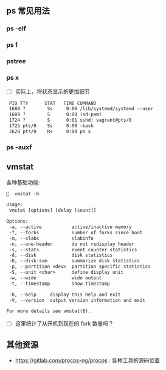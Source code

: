 ## ps 常见用法

### ps -elf

### ps f

### pstree

### ps x

- [ ] 实际上，将状态显示的更加细节
```txt
 PID TTY      STAT   TIME COMMAND
 1688 ?        Ss     0:00 /lib/systemd/systemd --user
 1689 ?        S      0:00 (sd-pam)
 1724 ?        S      0:01 sshd: vagrant@pts/0
 1725 pts/0    Ss     0:00 -bash
 2628 pts/0    R+     0:00 ps x
```
### ps -auxf

## vmstat

各种基础功能:
```txt
🧀  vmstat -h

Usage:
 vmstat [options] [delay [count]]

Options:
 -a, --active           active/inactive memory
 -f, --forks            number of forks since boot
 -m, --slabs            slabinfo
 -n, --one-header       do not redisplay header
 -s, --stats            event counter statistics
 -d, --disk             disk statistics
 -D, --disk-sum         summarize disk statistics
 -p, --partition <dev>  partition specific statistics
 -S, --unit <char>      define display unit
 -w, --wide             wide output
 -t, --timestamp        show timestamp

 -h, --help     display this help and exit
 -V, --version  output version information and exit

For more details see vmstat(8).
```
- [ ] 这里统计了从开机到现在的 fork 数量吗？

## 其他资源
- https://gitlab.com/procps-ng/procps : 各种工具的源码位置
